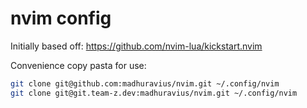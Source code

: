 # nvim config

Initially based off: https://github.com/nvim-lua/kickstart.nvim

Convenience copy pasta for use: 

```sh
git clone git@github.com:madhuravius/nvim.git ~/.config/nvim
git clone git@git.team-z.dev:madhuravius/nvim.git ~/.config/nvim
```
